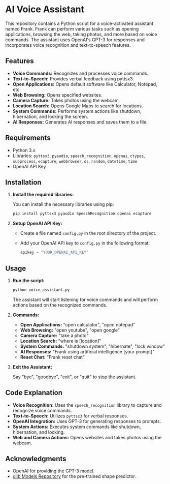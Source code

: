 # AI Voice Assistant

This repository contains a Python script for a voice-activated assistant named Frank. Frank can perform various tasks such as opening applications, browsing the web, taking photos, and more based on voice commands. The assistant uses OpenAI's GPT-3 for responses and incorporates voice recognition and text-to-speech features.

## Features

- **Voice Commands:** Recognizes and processes voice commands.
- **Text-to-Speech:** Provides verbal feedback using pyttsx3.
- **Open Applications:** Opens default software like Calculator, Notepad, etc.
- **Web Browsing:** Opens specified websites.
- **Camera Capture:** Takes photos using the webcam.
- **Location Search:** Opens Google Maps to search for locations.
- **System Commands:** Performs system actions like shutdown, hibernation, and locking the screen.
- **AI Responses:** Generates AI responses and saves them to a file.

## Requirements

- Python 3.x
- Libraries: `pyttsx3`, `pyaudio`, `speech_recognition`, `openai`, `ctypes`, `subprocess`, `ecapture`, `webbrowser`, `os`, `random`, `datetime`, `time`
- OpenAI API Key

## Installation

1. **Install the required libraries:**

   You can install the necessary libraries using pip:

   ```bash
   pip install pyttsx3 pyaudio SpeechRecognition openai ecapture
   ```

2. **Setup OpenAI API Key:**

   - Create a file named `config.py` in the root directory of the project.
   - Add your OpenAI API key to `config.py` in the following format:

     ```python
     apikey = "YOUR_OPENAI_API_KEY"
     ```

## Usage

1. **Run the script:**

   ```bash
   python voice_assistant.py
   ```

   The assistant will start listening for voice commands and will perform actions based on the recognized commands.

2. **Commands:**

   - **Open Applications:** "open calculator", "open notepad"
   - **Web Browsing:** "open youtube", "open google"
   - **Camera Capture:** "take a photo"
   - **Location Search:** "where is [location]"
   - **System Commands:** "shutdown system", "hibernate", "lock window"
   - **AI Responses:** "Frank using artificial intelligence [your prompt]"
   - **Reset Chat:** "Frank reset chat"

3. **Exit the Assistant:**

   Say "bye", "goodbye", "exit", or "quit" to stop the assistant.

## Code Explanation

- **Voice Recognition:** Uses the `speech_recognition` library to capture and recognize voice commands.
- **Text-to-Speech:** Utilizes `pyttsx3` for verbal responses.
- **OpenAI Integration:** Uses GPT-3 for generating responses to prompts.
- **System Actions:** Executes system commands like shutdown, hibernation, and locking.
- **Web and Camera Actions:** Opens websites and takes photos using the webcam.

## Acknowledgments

- OpenAI for providing the GPT-3 model.
- [dlib Models Repository](https://github.com/davisking/dlib-models) for the pre-trained shape predictor.
